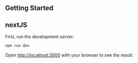 
## Getting Started
## nextJS
First, run the development server:

```bash
npm run dev
```

Open [http://localhost:3000](http://localhost:3000) with your browser to see the result.
